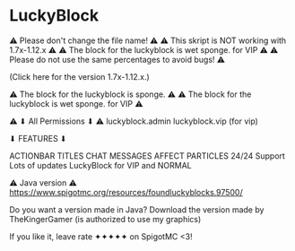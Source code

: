 # LuckyBlock


⚠ Please don't change the file name! ⚠
⚠ This skript is NOT working with 1.7x-1.12.x ⚠
⚠ The block for the luckyblock is wet sponge. for VIP ⚠
⚠ Please do not use the same percentages to avoid bugs! ⚠

(Click here for the version 1.7x-1.12.x.)

⚠ The block for the luckyblock is sponge. ⚠
⚠ The block for the luckyblock is wet sponge. for VIP ⚠

⚠ ⬇ All Permissions ⬇ ⚠
luckyblock.admin
luckyblock.vip (for vip)

⬇ FEATURES ⬇

ACTIONBAR
TITLES
CHAT MESSAGES
AFFECT
PARTICLES
24/24 Support
Lots of updates
LuckyBlock for VIP and NORMAL

⚠ Java version ⚠
https://www.spigotmc.org/resources/foundluckyblocks.97500/

Do you want a version made in Java? Download the version made by TheKingerGamer (is authorized to use my graphics)


If you like it, leave rate ✦✦✦✦✦ on SpigotMC <3!

